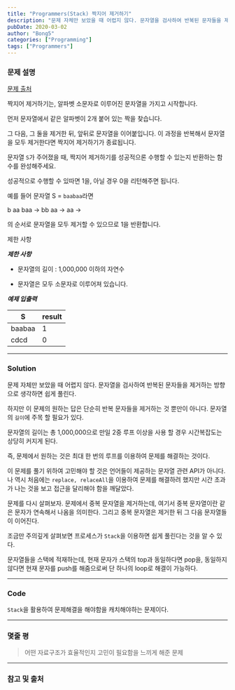 ```yaml
---
title: "Programmers(Stack) 짝지어 제거하기"
description: "문제 자체만 보았을 때 어렵지 않다. 문자열을 검사하여 반복된 문자들을 제거하는 방향으로 생각하면 쉽게 풀린다."
pubDate: 2020-03-02
author: "Bong5"
categories: ["Programming"]
tags: ["Programmers"]
---
```



### 문제 설명

[문제 출처](https://programmers.co.kr/learn/courses/30/lessons/12973)

짝지어 제거하기는, 알파벳 소문자로 이루어진 문자열을 가지고 시작합니다.

먼저 문자열에서 같은 알파벳이 2개 붙어 있는 짝을 찾습니다.

그 다음, 그 둘을 제거한 뒤, 앞뒤로 문자열을 이어붙입니다. 이 과정을 반복해서 문자열을 모두 제거한다면 짝지어 제거하기가 종료됩니다.

문자열 `S`가 주어졌을 때, 짝지어 제거하기를 성공적으론 수행할 수 있는지 반환하는 함수를 완성해주세요.

성공적으로 수행할 수 있따면 1을, 아닐 경우 0을 리턴해주면 됩니다.

예를 들어 문자열 S = `baabaa`라면

b aa baa -> bb aa -> aa ->

의 순서로 문자열을 모두 제거할 수 있으므로 1을 반환합니다.

제한 사항

**_제한 사항_**

- 문자열의 길이 : 1,000,000 이하의 자연수

- 문자열은 모두 소문자로 이루어져 있습니다.

**_예제 입출력_**

| S |	result |
|---|---|
| baabaa | 1 |
| cdcd | 0 |


---

### Solution

문제 자체만 보았을 때 어렵지 않다. 문자열을 검사하여 반복된 문자들을 제거하는 방향으로 생각하면 쉽게 풀린다.

하지만 이 문제의 원하는 답은 단순히 반복 문자들을 제거하는 것 뿐만이 아니다. 문자열의 `길이`에 주목 할 필요가 있다.

문자열의 길이는 총 1,000,000으로 만일 2중 루프 이상을 사용 할 경우 시간복잡도는 상당히 커지게 된다.

즉, 문제에서 원하는 것은 최대 한 번의 루프를 이용하여 문제를 해결하는 것이다.

이 문제를 풀기 위하여 고민해야 할 것은 언어들이 제공하는 문자열 관련 API가 아니다. 나 역시 처음에는 `replace, relaceAll`을 이용하여 문제를 해결하려 했지만 시간 초과가 나는 것을 보고 접근을 달리해야 함을 깨달았다.

문제를 다시 살펴보자. 문제에서 중복 문자열을 제거하는데, 여기서 중복 문자열이란 같은 문자가 연속해서 나옴을 의미한다. 그리고 중복 문자열은 제거한 뒤 그 다음 문자열들이 이어진다.

조금만 주의깊게 살펴보면 프로세스가 `Stack`을 이용하면 쉽게 풀린다는 것을 알 수 있다.

문자열들을 스택에 적재하는데, 현재 문자가 스택의 top과 동일하다면 pop을, 동일하지 않다면 현재 문자를 push를 해줌으로써 단 하나의 loop로 해결이 가능하다.

---

### Code

<script src="https://gist.github.com/BongHoLee/c39c42f83f2b0112651f348b5c97fb06.js"></script>  




`Stack`을 활용하여 문제해결을 해야함을 캐치해야하는 문제이다.

---

### 몇줄 평


> 어떤 자료구조가 효율적인지 고민이 필요함을 느끼게 해준 문제


---



### 참고 및 출처
